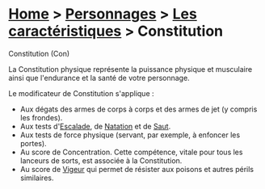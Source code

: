 # [Home](/rpg-planeswalkers) > [Personnages](/rpg-planeswalkers/personnages/) > [Les caractéristiques](/rpg-planeswalkers/personnages/caracteristiques/) > Constitution  

Constitution (Con)  

La Constitution physique représente la puissance physique et musculaire ainsi que l'endurance et la santé de votre personnage.  

Le modificateur de Constitution s'applique :  
- Aux dégats des armes de corps à corps et des armes de jet (y compris les frondes).  
- Aux tests d'[Escalade](), de [Natation]() et de [Saut]().  
- Aux tests de force physique (servant, par exemple, à enfoncer les portes).  
- Au score de Concentration. Cette compétence, vitale pour tous les lanceurs de sorts, est associée à la Constitution.  
- Au score de [Vigeur]() qui permet de résister aux poisons et autres périls similaires.  
